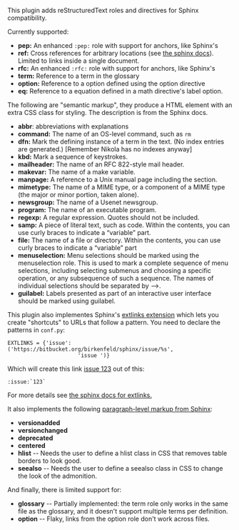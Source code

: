 This plugin adds reStructuredText roles and directives for Sphinx compatibility.

Currently supported:

* **pep:** An enhanced `:pep:` role with support for anchors, like Sphinx's
* **ref:** Cross references for arbitrary locations (see [the sphinx docs](http://sphinx-doc.org/markup/inline.html#role-ref)). Limited to links inside a single document.
* **rfc:** An enhanced `:rfc:` role with support for anchors, like Sphinx's
* **term:** Reference to a term in the glossary
* **option:** Reference to a option defined using the option directive
* **eq:** Reference to a equation defined in a math directive's label option.

The following are "semantic markup", they produce a HTML element with an extra
CSS class for styling. The description is from the Sphinx docs.

* **abbr**: abbreviations with explanations
* **command:** The name of an OS-level command, such as ``rm``
* **dfn:** Mark the defining instance of a term in the text. (No index entries are generated.) [Remember Nikola has no indexes anyway]
* **kbd:** Mark a sequence of keystrokes.
* **mailheader:** The name of an RFC 822-style mail header.
* **makevar:** The name of a make variable.
* **manpage:** A reference to a Unix manual page including the section.
* **mimetype:** The name of a MIME type, or a component of a MIME type (the major or minor portion, taken alone).
* **newsgroup:** The name of a Usenet newsgroup.
* **program:** The name of an executable program.
* **regexp:** A regular expression. Quotes should not be included.
* **samp:** A piece of literal text, such as code. Within the contents, you can use curly braces to indicate a “variable” part.
* **file:** The name of a file or directory. Within the contents, you can use curly braces to indicate a “variable” part
* **menuselection:** Menu selections should be marked using the menuselection role. This is used to mark a complete sequence of menu selections, including selecting submenus and choosing a specific operation, or any subsequence of such a sequence. The names of individual selections should be separated by -->.
* **guilabel:** Labels presented as part of an interactive user interface should be marked using guilabel.

This plugin also implementes Sphinx's [extlinks extension](http://sphinx-doc.org/latest/ext/extlinks.html)
which lets you create "shortcuts" to URLs that follow a pattern. You need to declare the patterns
in `conf.py`:

```
EXTLINKS = {'issue': ('https://bitbucket.org/birkenfeld/sphinx/issue/%s',
                      'issue ')}
```

Which will create this link [issue 123](https://bitbucket.org/birkenfeld/sphinx/issue/123) out of this:

```
:issue:`123`
```

For more details see [the sphinx docs for extlinks.](http://sphinx-doc.org/latest/ext/extlinks.html)

It also implements the following [paragraph-level markup from Sphinx](http://sphinx-doc.org/markup/para.html):

* **versionadded**
* **versionchanged**
* **deprecated**
* **centered**
* **hlist** -- Needs the user to define a hlist class in CSS that removes table borders to look good.
* **seealso** -- Needs the user to define a seealso class in CSS to change the look of the admonition.

And finally, there is limited support for:

* **glossary** -- Partially implemented: the term role only works in the same file as the glossary, and it doesn't support multiple terms per definition.
* **option** -- Flaky, links from the option role don't work across files.

